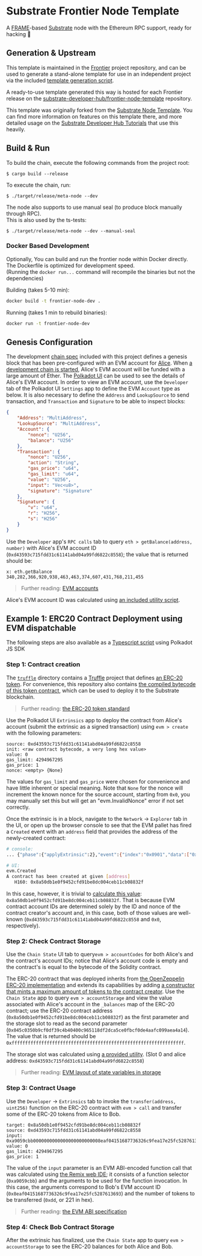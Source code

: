 # Substrate Frontier Node Template

A [FRAME](https://docs.substrate.io/v3/runtime/frame)-based
[Substrate](https://substrate.io) node with the Ethereum RPC support, ready for hacking
:rocket:

## Generation & Upstream

This template is maintained in the
[Frontier](https://github.com/paritytech/frontier/tree/master/template) project repository, and can
be used to generate a stand-alone template for use in an independent project via the included
[template generation script](https://github.com/paritytech/frontier/blob/master/docs/node-template-release.md).

A ready-to-use template generated this way is hosted for each Frontier release on the
[substrate-developer-hub/frontier-node-template](https://github.com/substrate-developer-hub/frontier-node-template)
repository.

This template was originally forked from the
[Substrate Node Template](https://github.com/substrate-developer-hub/substrate-node-template). You
can find more information on features on this template there, and more detailed usage on the
[Substrate Developer Hub Tutorials](https://docs.substrate.io/tutorials/v3/) that use this heavily.

## Build & Run

To build the chain, execute the following commands from the project root:

```
$ cargo build --release
```

To execute the chain, run:

```
$ ./target/release/meta-node --dev
```

The node also supports to use manual seal (to produce block manually through RPC).  
This is also used by the ts-tests:

```
$ ./target/release/meta-node --dev --manual-seal
```

### Docker Based Development

Optionally, You can build and run the frontier node within Docker directly.  
The Dockerfile is optimized for development speed.  
(Running the `docker run...` command will recompile the binaries but not the dependencies)

Building (takes 5-10 min):

```bash
docker build -t frontier-node-dev .
```

Running (takes 1 min to rebuild binaries):

```bash
docker run -t frontier-node-dev
```

## Genesis Configuration

The development [chain spec](node/src/chain_spec.rs) included with this project defines a genesis
block that has been pre-configured with an EVM account for
[Alice](https://docs.substrate.io/v3/tools/subkey#well-known-keys). When
[a development chain is started](https://github.com/substrate-developer-hub/substrate-node-template#run),
Alice's EVM account will be funded with a large amount of Ether. The
[Polkadot UI](https://polkadot.js.org/apps/#?rpc=ws://127.0.0.1:9944) can be used to see the details
of Alice's EVM account. In order to view an EVM account, use the `Developer` tab of the Polkadot UI
`Settings` app to define the EVM `Account` type as below. It is also necessary to define the
`Address` and `LookupSource` to send transaction, and `Transaction` and `Signature` to be able to
inspect blocks:

```json
{
	"Address": "MultiAddress",
	"LookupSource": "MultiAddress",
	"Account": {
		"nonce": "U256",
		"balance": "U256"
	},
	"Transaction": {
		"nonce": "U256",
		"action": "String",
		"gas_price": "u64",
		"gas_limit": "u64",
		"value": "U256",
		"input": "Vec<u8>",
		"signature": "Signature"
	},
	"Signature": {
		"v": "u64",
		"r": "H256",
		"s": "H256"
	}
}
```

Use the `Developer` app's `RPC calls` tab to query `eth > getBalance(address, number)` with Alice's
EVM account ID (`0xd43593c715fdd31c61141abd04a99fd6822c8558`); the value that is returned should be:

```text
x: eth.getBalance
340,282,366,920,938,463,463,374,607,431,768,211,455
```

> Further reading:
> [EVM accounts](https://github.com/danforbes/danforbes/blob/master/writings/eth-dev.md#Accounts)

Alice's EVM account ID was calculated using
[an included utility script](utils/README.md#--evm-address-address).

## Example 1: ERC20 Contract Deployment using EVM dispatchable

The following steps are also available as a [Typescript script](examples/contract-erc20) using
Polkadot JS SDK

### Step 1: Contract creation

The [`truffle`](examples/contract-erc20/truffle) directory contains a
[Truffle](https://www.trufflesuite.com/truffle) project that defines
[an ERC-20 token](examples/contract-erc20/truffle/contracts/MyToken.sol). For convenience, this
repository also contains
[the compiled bytecode of this token contract](examples/contract-erc20/truffle/contracts/MyToken.json#L259),
which can be used to deploy it to the Substrate blockchain.

> Further reading:
> [the ERC-20 token standard](https://github.com/danforbes/danforbes/blob/master/writings/eth-dev.md#EIP-20-ERC-20-Token-Standard)

Use the Polkadot UI `Extrinsics` app to deploy the contract from Alice's account (submit the
extrinsic as a signed transaction) using `evm > create` with the following parameters:

```
source: 0xd43593c715fdd31c61141abd04a99fd6822c8558
init: <raw contract bytecode, a very long hex value>
value: 0
gas_limit: 4294967295
gas_price: 1
nonce: <empty> {None}
```

The values for `gas_limit` and `gas_price` were chosen for convenience and have little inherent or
special meaning. Note that `None` for the nonce will increment the known nonce for the source
account, starting from `0x0`, you may manually set this but will get an "evm.InvalidNonce" error if
not set correctly.

Once the extrinsic is in a block, navigate to the `Network` -> `Explorer` tab in the UI, or open up
the browser console to see that the EVM pallet has fired a `Created` event with an `address` field
that provides the address of the newly-created contract:

```bash
# console:
... {"phase":{"applyExtrinsic":2},"event":{"index":"0x0901","data":["0x8a50db1e0f9452cfd91be8dc004ceb11cb08832f"]} ...

# UI:
evm.Created
A contract has been created at given [address]
   H160: 0x8a50db1e0f9452cfd91be8dc004ceb11cb08832f
```

In this case, however, it is trivial to
[calculate this value](https://ethereum.stackexchange.com/a/46960):
`0x8a50db1e0f9452cfd91be8dc004ceb11cb08832f`. That is because EVM contract account IDs are
determined solely by the ID and nonce of the contract creator's account and, in this case, both of
those values are well-known (`0xd43593c715fdd31c61141abd04a99fd6822c8558` and `0x0`, respectively).

### Step 2: Check Contract Storage

Use the `Chain State` UI tab to query`evm > accountCodes` for both Alice's and the contract's
account IDs; notice that Alice's account code is empty and the contract's is equal to the bytecode
of the Solidity contract.

The ERC-20 contract that was deployed inherits from
[the OpenZeppelin ERC-20 implementation](https://github.com/OpenZeppelin/openzeppelin-contracts/blob/master/contracts/token/ERC20/ERC20.sol)
and extends its capabilities by adding
[a constructor that mints a maximum amount of tokens to the contract creator](examples/contract-erc20/truffle/contracts/MyToken.sol#L8).
Use the `Chain State` app to query `evm > accountStorage` and view the value associated with Alice's
account in the `_balances` map of the ERC-20 contract; use the ERC-20 contract address
(`0x8a50db1e0f9452cfd91be8dc004ceb11cb08832f`) as the first parameter and the storage slot to read
as the second parameter (`0x045c0350b9cf0df39c4b40400c965118df2dca5ce0fbcf0de4aafc099aea4a14`). The
value that is returned should be
`0xffffffffffffffffffffffffffffffffffffffffffffffffffffffffffffffff`.

The storage slot was calculated using
[a provided utility](utils/README.md#--erc20-slot-slot-address). (Slot 0 and alice address:
`0xd43593c715fdd31c61141abd04a99fd6822c8558`)

> Further reading:
> [EVM layout of state variables in storage](https://solidity.readthedocs.io/en/latest/miscellaneous.html#layout-of-state-variables-in-storage)

### Step 3: Contract Usage

Use the `Developer` -> `Extrinsics` tab to invoke the `transfer(address, uint256)` function on the
ERC-20 contract with `evm > call` and transfer some of the ERC-20 tokens from Alice to Bob.

```text
target: 0x8a50db1e0f9452cfd91be8dc004ceb11cb08832f
source: 0xd43593c715fdd31c61141abd04a99fd6822c8558
input: 0xa9059cbb0000000000000000000000008eaf04151687736326c9fea17e25fc528761369300000000000000000000000000000000000000000000000000000000000000dd
value: 0
gas_limit: 4294967295
gas_price: 1
```

The value of the `input` parameter is an EVM ABI-encoded function call that was calculated using
[the Remix web IDE](http://remix.ethereum.org); it consists of a function selector (`0xa9059cbb`)
and the arguments to be used for the function invocation. In this case, the arguments correspond to
Bob's EVM account ID (`0x8eaf04151687736326c9fea17e25fc5287613693`) and the number of tokens to be
transferred (`0xdd`, or 221 in hex).

> Further reading:
> [the EVM ABI specification](https://solidity.readthedocs.io/en/latest/abi-spec.html)

### Step 4: Check Bob Contract Storage

After the extrinsic has finalized, use the `Chain State` app to query `evm > accountStorage` to see
the ERC-20 balances for both Alice and Bob.
